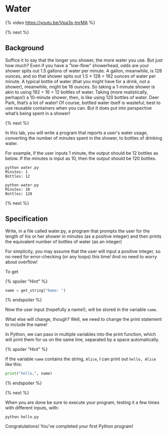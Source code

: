 # Water

{% video https://youtu.be/Vpa3s-tnrMA %}

{% next %}

## Background

Suffice it to say that the longer you shower, the more water you use. But just how much? Even if you have a "low-flow" showerhead, odds are your shower spits out 1.5 gallons of water per minute. A gallon, meanwhile, is 128 ounces, and so that shower spits out 1.5 × 128 = 192 ounces of water per minute. A typical bottle of water (that you might have for a drink, not a shower), meanwhile, might be 16 ounces. So taking a 1-minute shower is akin to using 192 ÷ 16 = 12 bottles of water. Taking (more realistically, perhaps!) a 10-minute shower, then, is like using 120 bottles of water. Deer Park, that’s a lot of water! Of course, bottled water itself is wasteful; best to use reusable containers when you can. But it does put into perspective what’s being spent in a shower!

{% next %}

In this lab, you will write a program that reports a user's water usage, converting the number of minutes spent in the shower, to bottles of drinking water.

For example, if the user inputs 1 minute, the output should be 12 bottles as below. If the minutes is input as 10, then the output should be 120 bottles.

```
python water.py
Minutes: 1
Bottles: 12

python water.py
Minutes: 10
Bottles: 120

```

{% next %}

## Specification

Write, in a file called water.py, a program that prompts the user for the length of his or her shower in minutes (as a positive integer) and then prints the equivalent number of bottles of water (as an integer)

For simplicity, you may assume that the user will input a positive integer, so no need for error-checking (or any loops) this time! And no need to worry about overflow!

To get 

{% spoiler "Hint" %}

```python
name = get_string("Name: ")
```
{% endspoiler %}

Now the user input (hopefully a name!), will be stored in the variable `name`.

What else will change, though? Well, we need to change the print statement to include the name! 

In Python, we can pass in multiple variables into the print function, which will print them for us on the same line, separated by a space automatically.

{% spoiler "Hint" %}

If the variable `name` contains the string, `Alice`, I can print out `hello, Alice` like this:

```python
print("hello,", name)
```

{% endspoiler %}

{% next %}

When you are done be sure to execute your program, testing it a few times with different inputs, with:

```
python hello.py
```

Congratulations! You've completed your first Python program!


